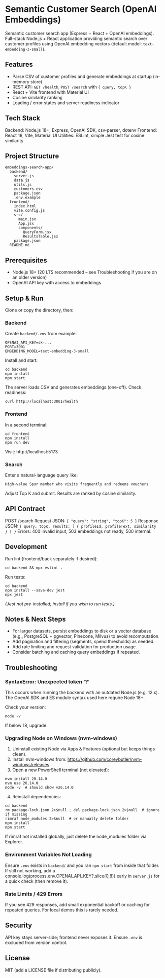 # Semantic Customer Search (OpenAI Embeddings)

Semantic customer search app (Express + React + OpenAI embeddings). Full-stack Node.js + React application providing semantic search over customer profiles using OpenAI embedding vectors (default model: `text-embedding-3-small`).

## Features
- Parse CSV of customer profiles and generate embeddings at startup (in-memory store)
- REST API: `GET /health`, `POST /search` with `{ query, topK }`
- React + Vite frontend with Material UI
- Cosine similarity ranking
- Loading / error states and server readiness indicator

## Tech Stack
Backend: Node.js 18+, Express, OpenAI SDK, csv-parser, dotenv
Frontend: React 18, Vite, Material UI
Utilities: ESLint, simple Jest test for cosine similarity

## Project Structure
```
embeddings-search-app/
  backend/
    server.js
    data.js
    utils.js
    customers.csv
    package.json
    .env.example
  frontend/
    index.html
    vite.config.js
    src/
      main.jsx
      App.jsx
      components/
        QueryForm.jsx
        ResultsTable.jsx
    package.json
  README.md
```

## Prerequisites
- Node.js 18+ (20 LTS recommended – see Troubleshooting if you are on an older version)
- OpenAI API key with access to embeddings

## Setup & Run
Clone or copy the directory, then:

### Backend
Create `backend/.env` from example:
```
OPENAI_API_KEY=sk-...
PORT=3001
EMBEDDING_MODEL=text-embedding-3-small
```
Install and start:
```
cd backend
npm install
npm start
```
The server loads CSV and generates embeddings (one-off). Check readiness:
```
curl http://localhost:3001/health
```

### Frontend
In a second terminal:
```
cd frontend
npm install
npm run dev
```
Visit: http://localhost:5173

### Search
Enter a natural-language query like:
```
High-value Spur member who visits frequently and redeems vouchers
```
Adjust Top K and submit. Results are ranked by cosine similarity.

## API Contract
POST /search
Request JSON: `{ "query": "string", "topK": 5 }`
Response JSON: `{ query, topK, results: [ { profileId, profileText, similarity } ] }`
Errors: 400 invalid input, 503 embeddings not ready, 500 internal.

## Development
Run lint (frontend/back separately if desired):
```
cd backend && npx eslint .
```
Run tests:
```
cd backend
npm install --save-dev jest
npx jest
```
*(Jest not pre-installed; install if you wish to run tests.)*

## Notes & Next Steps
- For larger datasets, persist embeddings to disk or a vector database (e.g., PostgreSQL + pgvector, Pinecone, Milvus) to avoid recomputation.
- Add pagination and filtering (segments, spend thresholds) as needed.
- Add rate limiting and request validation for production usage.
- Consider batching and caching query embeddings if repeated.

## Troubleshooting

### SyntaxError: Unexpected token '?'
This occurs when running the backend with an outdated Node.js (e.g. 12.x). The OpenAI SDK and ES module syntax used here require Node 18+.

Check your version:
```
node -v
```
If below 18, upgrade.

### Upgrading Node on Windows (nvm-windows)
1. Uninstall existing Node via Apps & Features (optional but keeps things clean).
2. Install nvm-windows from: https://github.com/coreybutler/nvm-windows/releases
3. Open a new PowerShell terminal (not elevated):
```
nvm install 20.14.0
nvm use 20.14.0
node -v  # should show v20.14.0
```
4. Reinstall dependencies:
```
cd backend
rm package-lock.json 2>$null ; del package-lock.json 2>$null  # ignore if missing
rimraf node_modules 2>$null  # or manually delete folder
npm install
npm start
```
If rimraf not installed globally, just delete the node_modules folder via Explorer.

### Environment Variables Not Loading
Ensure `.env` exists in `backend/` and you ran `npm start` from inside that folder. If still not working, add a console.log(process.env.OPENAI_API_KEY?.slice(0,8)) early in `server.js` for a quick check (then remove it).

### Rate Limits / 429 Errors
If you see 429 responses, add small exponential backoff or caching for repeated queries. For local demos this is rarely needed.

## Security
API key stays server-side; frontend never exposes it. Ensure `.env` is excluded from version control.

## License
MIT (add a LICENSE file if distributing publicly).
